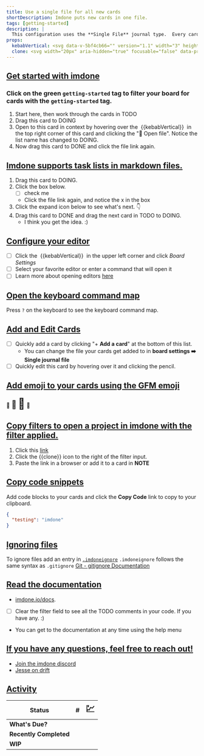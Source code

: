 ```yaml
---
title: Use a single file for all new cards
shortDescription: Imdone puts new cards in one file.
tags: [getting-started]
description: |
  This configuration uses the **Single File** journal type.  Every card created in imdone will be put in a single file.
props:
  kebabVertical: <svg data-v-5bf4cb66="" version="1.1" width="3" height="16" viewBox="0 0 3 16" aria-hidden="true" class="octicon octicon-kebab-vertical"><path data-v-5bf4cb66="" fill-rule="evenodd" d="M0 2.5a1.5 1.5 0 1 0 3 0 1.5 1.5 0 0 0-3 0zm0 5a1.5 1.5 0 1 0 3 0 1.5 1.5 0 0 0-3 0zM1.5 14a1.5 1.5 0 1 1 0-3 1.5 1.5 0 0 1 0 3z"></path></svg>
  clone: <svg width="20px" aria-hidden="true" focusable="false" data-prefix="fa" data-icon="clone" role="img" xmlns="http://www.w3.org/2000/svg" viewBox="0 0 512 512" class="svg-inline--fa fa-clone fa-w-16"><path fill="currentColor" d="M464 0c26.51 0 48 21.49 48 48v288c0 26.51-21.49 48-48 48H176c-26.51 0-48-21.49-48-48V48c0-26.51 21.49-48 48-48h288M176 416c-44.112 0-80-35.888-80-80V128H48c-26.51 0-48 21.49-48 48v288c0 26.51 21.49 48 48 48h288c26.51 0 48-21.49 48-48v-48H176z" class=""></path></svg>
---
```


## [Get started with imdone](#TODO:0)
### Click on the green `getting-started` tag to filter your board for cards with the `getting-started` tag.
1. Start here, then work through the cards in TODO
2. Drag this card to DOING
3. Open to this card in context by hovering over the &nbsp;{{kebabVertical}}&nbsp; in the top right corner of this card and clicking the ":link: Open file".  Notice the list name has changed to DOING.
4. Now drag this card to DONE and click the file link again.
<!-- due:2022-06-05T09:50:07.182Z -->

## [Imdone supports task lists in markdown files.](#TODO:1)
1. Drag this card to DOING.
2. Click the box below.
    - [ ] check me
    - Click the file link again, and notice the x in the box
3. Click the expand icon below to see what's next. :point_down:
4. Drag this card to DONE and drag the next card in TODO to DOING.
    - I think you get the idea. :)
<!-- due:2022-06-05T09:50:07.182Z -->

## [Configure your editor](#TODO:1.5)
- [ ] Click the &nbsp;{{kebabVertical}}&nbsp; in the upper left corner and click _Board Settings_
- [ ] Select your favorite editor or enter a command that will open it
- [ ] Learn more about opening editors [here](https://imdone.io/docs/#/editors)
<!-- due:2022-06-05T09:50:07.182Z -->

## [Open the keyboard command map](#TODO:2)
Press `?` on the keyboard to see the keyboard command map.
<!-- due:2022-06-05T09:50:07.182Z -->


## [Add and Edit Cards](#TODO:3)
- [ ] Quickly add a card by clicking "+ **Add a card**" at the bottom of this list.
  - You can change the file your cards get added to in **board settings :arrow_right: Single journal file**
- [ ] Quickly edit this card by hovering over it and clicking the pencil.
<!-- due:2022-06-05T09:55:07.181Z -->

## [Add emoji to your cards using the GFM emoji](#TODO:4)
:rocket: <span style="font-size: 1.5em;">:rocket:</span> <span style="font-size: 2em;">:rocket:</span> :crescent_moon: 
<!-- due:2022-06-05T09:55:07.181Z -->

## [Copy filters to open a project in imdone with the filter applied.](#TODO:4.5)
1. Click this [link](imdone://{{source.repoId}}/{{source.path}}?line={{line}}&list={{list}}&filter=allTags%20%3D%20%22getting-started%22)
2. Click the {{clone}} icon to the right of the filter input.
3. Paste the link in a browser or add it to a card in **NOTE**
<!-- due:2022-06-05T09:55:07.181Z -->

## [Copy code snippets](#TODO:5)
Add code blocks to your cards and click the **Copy Code** link to copy to your clipboard.
```json
{
  "testing": "imdone"
}
```
<!-- due:2022-06-05T10:05:07.180Z -->

## [Ignoring files](#TODO:6)
To ignore files add an entry in [`.imdoneignore`](.imdoneignore)
`.imdoneignore` follows the same syntax as `.gitignore`
[Git - gitignore Documentation](https://git-scm.com/docs/gitignore)
<!-- due:2022-06-05T10:05:07.180Z -->

## [Read the documentation](#TODO:8)
- [imdone.io/docs](https://imdone.io/docs).
- [ ] Clear the filter field to see all the TODO comments in your code.  If you have any. :)
- You can get to the documentation at any time using the help menu
<!-- due:2022-06-06T09:45:07.179Z -->

<!-- 
## [Put your TODOs in block comments to keep them out of generated content.](#TODO:9)
[//]: # ( due:2022-06-12T09:45:07.095Z )
-->

## [If you have any questions, feel free to reach out!](#TODO:10)
- [Join the imdone discord](https://discord.gg/b5UQ8HD2hy)
- [Jesse on drift](https://drift.me/jesse36)
<!--  due:2022-06-12T09:45:07.067Z -->


## [Activity](#NOTE:0)
| Status                 | #                                           | <span style="font-size: 1.5em;">:chart:</span> |
|------------------------|---------------------------------------------|------------------------------------------------|
| **What's Due?**        | <!--[{{totals["What's Due?"]}}]-->          | <!--[ {{dueEmoji}} ]-->                        |
| **Recently Completed** | <!--[ {{totals["Recently Completed"]}} ]--> | <!--[ {{recentEmoji}} ]-->                     |
| **WIP**                | <!--[ {{totals["DOING"]}} ]-->              | <!--[ {{wipEmoji}} ]-->                        |
<!-- expand:1 refresh:1 -->
